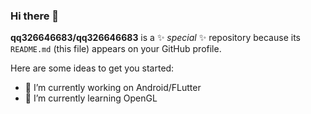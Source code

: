 ### Hi there 👋


**qq326646683/qq326646683** is a ✨ _special_ ✨ repository because its `README.md` (this file) appears on your GitHub profile.

Here are some ideas to get you started:

- 🔭 I’m currently working on Android/FLutter
- 🌱 I’m currently learning OpenGL


